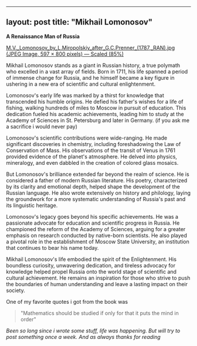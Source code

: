
---
layout: post
title: "Mikhail Lomonosov"
---

**A Renaissance Man of Russia**



[M.V.\_Lomonosov\_by\_L.Miropolskiy\_after\_G.C.Prenner\_(1787,\_RAN).jpg (JPEG Image, 597 × 800 pixels) — Scaled (85%)](https://upload.wikimedia.org/wikipedia/commons/4/4d/M.V._Lomonosov_by_L.Miropolskiy_after_G.C.Prenner_%281787%2C_RAN%29.jpg)

Mikhail Lomonosov stands as a giant in Russian history, a true polymath who excelled in a vast array of fields. Born in 1711, his life spanned a period of immense change for Russia, and he himself became a key figure in ushering in a new era of scientific and cultural enlightenment.

Lomonosov's early life was marked by a thirst for knowledge that transcended his humble origins. He defied his father's wishes for a life of fishing, walking hundreds of miles to Moscow in pursuit of education. This dedication fueled his academic achievements, leading him to study at the Academy of Sciences in St. Petersburg and later in Germany.
(if you ask me a sacrifice i would never pay)

Lomonosov's scientific contributions were wide-ranging. He made significant discoveries in chemistry, including foreshadowing the Law of Conservation of Mass. His observations of the transit of Venus in 1761 provided evidence of the planet's atmosphere. He delved into physics, mineralogy, and even dabbled in the creation of colored glass mosaics.

But Lomonosov's brilliance extended far beyond the realm of science. He is considered a father of modern Russian literature. His poetry, characterized by its clarity and emotional depth, helped shape the development of the Russian language. He also wrote extensively on history and philology, laying the groundwork for a more systematic understanding of Russia's past and its linguistic heritage.

Lomonosov's legacy goes beyond his specific achievements. He was a passionate advocate for education and scientific progress in Russia. He championed the reform of the Academy of Sciences, arguing for a greater emphasis on research conducted by native-born scientists. He also played a pivotal role in the establishment of Moscow State University, an institution that continues to bear his name today.

Mikhail Lomonosov's life embodied the spirit of the Enlightenment. His boundless curiosity, unwavering dedication, and tireless advocacy for knowledge helped propel Russia onto the world stage of scientific and cultural achievement. He remains an inspiration for those who strive to push the boundaries of human understanding and leave a lasting impact on their society.

One of my favorite quotes i got from the book was
>"Mathematics should be studied if only for that it puts the mind in order"


*Been so long since i wrote some stuff, life was happening. But will try to post something once a week. And as always thanks for reading* 
